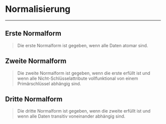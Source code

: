 # Normalisierung
___
## Erste Normalform
> Die erste Normalform ist gegeben, wenn alle Daten atomar sind.

## Zweite Normalform
> Die zweite Normalform ist gegeben, wenn die erste erfüllt ist und wenn alle Nicht-Schlüsselattribute vollfunktional von einem Primärschlüssel abhängig sind.

## Dritte Normalform
> Die dritte Normalform ist gegeben, wenn die zweite erfüllt ist und wenn alle Daten transitiv voneinander abhängig sind.